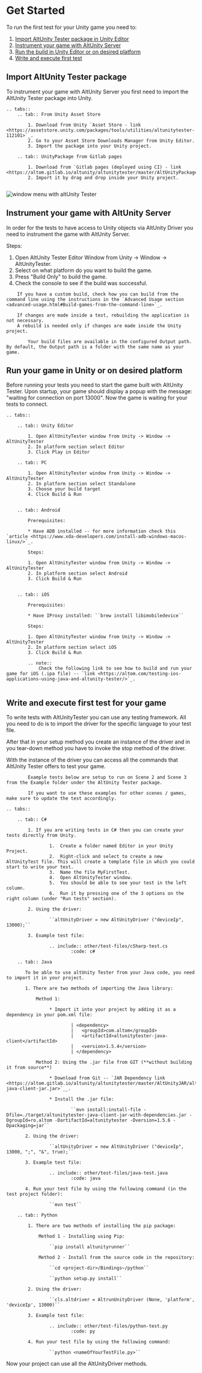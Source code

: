 # Get Started  

To run the first test for your Unity game you need to:
1. [Import AltUnity Tester package in Unity Editor](#import-altunity-tester-package)
2. [Instrument your game with AltUnity Server](#instrument-your-game-with-altunity-server)
3. [Run the build in Unity Editor or on desired platform](#run-your-game-in-unity-or-on-desired-platform)
4. [Write and execute first test](#write-and-execute-first-test-for-your-game)



## Import AltUnity Tester package

To instrument your game with AltUnity Server you first need to import the AltUnity Tester package into Unity.

```eval_rst
.. tabs::
    .. tab:: From Unity Asset Store

        1. Download from Unity `Asset Store - link <https://assetstore.unity.com/packages/tools/utilities/altunitytester-112101>`_.
        2. Go to your Asset Store Downloads Manager from Unity Editor.
        3. Import the package into your Unity project.

    .. tab:: UnityPackage from Gitlab pages

        1. Download from `Gitlab pages (deployed using CI) - link <https://altom.gitlab.io/altunity/altunitytester/master/AltUnityPackage/AltUnityTester.unitypackage>`_.
        2. Import it by drag and drop inside your Unity project.
```


``` important:: To make sure the import was correct, check if you can open AltUnity Tester Editor Window from Unity -> Window -> AltUnityTester.
```
 
![window menu with altUnity Tester](../_static/images/DownloadingImportingAltUnityTesterWindow.png)


## Instrument your game with AltUnity Server

In order for the tests to have access to Unity objects via AltUnity Driver you need to instrument the game with AltUnity Server.

Steps:

1. Open AltUnity Tester Editor Window from Unity -> Window -> AltUnityTester.
2. Select on what platform do you want to build the game.
3. Press "Build Only" to build the game.
4. Check the console to see if the build was successful.


``` note::
    If you have a custom build, check how you can build from the command line using the instructions in the `Advanced Usage section <advanced-usage.html#Build-games-from-the-command-line>`_.
```

``` note::
    If changes are made inside a test, rebuilding the application is not necessary. 
    A rebuild is needed only if changes are made inside the Unity project.
```

``` note::
        Your build files are available in the configured Output path. By default, the Output path is a folder with the same name as your game.
```


## Run your game in Unity or on desired platform

Before running your tests you need to start the game built with AltUnity Tester. Upon startup, your game should display a popup with the message: "waiting for connection on port 13000". Now the game is waiting for your tests to connect.


```eval_rst
.. tabs::

    .. tab:: Unity Editor

        1. Open AltUnityTester window from Unity -> Window -> AltUnityTester
        2. In platform section select Editor
        3. Click Play in Editor

    .. tab:: PC

        1. Open AltUnityTester window from Unity -> Window -> AltUnityTester
        2. In platform section select Standalone
        3. Choose your build target
        4. Click Build & Run
         

    .. tab:: Android

        Prerequisites:

        * Have ADB installed -- for more information check this `article <https://www.xda-developers.com/install-adb-windows-macos-linux/>`_.

        Steps:

        1. Open AltUnityTester window from Unity -> Window -> AltUnityTester
        2. In platform section select Android
        3. Click Build & Run

            
    .. tab:: iOS

        Prerequisites:

        * Have IProxy installed: ``brew install libimobiledevice``
        
        Steps:

        1. Open AltUnityTester window from Unity -> Window -> AltUnityTester
        2. In platform section select iOS
        3. Click Build & Run

        .. note:: 
            Check the following link to see how to build and run your game for iOS (.ipa file) -- `link <https://altom.com/testing-ios-applications-using-java-and-altunity-tester/>`_.
        

```


## Write and execute first test for your game

To write tests with AltUnityTester you can use any testing framework. All you need to do is to import the driver for the specific language to your test file.

After that in your setup method you create an instance of the driver and in you tear-down method you have to invoke the stop method of the driver.

With the instance of the driver you can access all the commands that AltUnity Tester offers to test your game. 


``` note:: 
        Example tests below are setup to run on Scene 2 and Scene 3 from the Example folder under the AltUnity Tester package.  
        
        If you want to use these examples for other scenes / games, make sure to update the test accordingly.
```


```eval_rst
.. tabs::

    .. tab:: C#

        1. If you are writing tests in C# then you can create your tests directly from Unity.
                
                1.  Create a folder named Editor in your Unity Project.
                2.  Right-click and select to create a new AltUnityTest file. This will create a template file in which you could start to write your test. 
                3.  Name the file MyFirstTest.
                4.  Open AltUnityTester window.
                5.  You should be able to see your test in the left column.
                6.  Run it by pressing one of the 3 options on the right column (under "Run tests" section).               

        2. Using the driver:
        
                ``altUnityDriver = new AltUnityDriver ("deviceIp", 13000);``

        3. Example test file:

                .. include:: other/test-files/cSharp-test.cs
                        :code: c#

    .. tab:: Java

       To be able to use altUnity Tester from your Java code, you need to import it in your project.         

       1. There are two methods of importing the Java library:

           Method 1: 

                * Import it into your project by adding it as a dependency in your pom.xml file:
                        
                        | <dependency>
                        |   <groupId>com.altom</groupId>
                        |   <artifactId>altunitytester-java-client</artifactId>
                        |   <version>1.5.4</version>
                        | </dependency>

           Method 2: Using the .jar file from GIT (**without building it from source**)

                * Download from Git -- `JAR Dependency link <https://altom.gitlab.io/altunity/altunitytester/master/AltUnityJAR/altunitytester-java-client-jar.jar>`__.

                * Install the .jar file:

                        ``mvn install:install-file -Dfile=./target/altunitytester-java-client-jar-with-dependencies.jar -DgroupId=ro.altom -DartifactId=altunitytester -Dversion=1.5.6 -Dpackaging=jar`` 

       2. Using the driver:
        
                ``altUnityDriver = new AltUnityDriver ("deviceIp", 13000, ";", "&", true);``  

       3. Example test file:

                .. include:: other/test-files/java-test.java
                        :code: java

       4. Run your test file by using the following command (in the test project folder):

                ``mvn test``

    .. tab:: Python

        1. There are two methods of installing the pip package:

            Method 1 - Installing using Pip:
        
                ``pip install altunityrunner``

            Method 2 - Install from the source code in the repository:
           
                ``cd <project-dir>/Bindings~/python``                

                ``python setup.py install``
        
        2. Using the driver:

                ``cls.altdriver = AltrunUnityDriver (None, 'platform', 'deviceIp', 13000)``

        3. Example test file:

                .. include:: other/test-files/python-test.py
                        :code: py

        4. Run your test file by using the following command:

                ``python <nameOfYourTestFile.py>``
```


Now your project can use all the AltUnityDriver methods. 
 